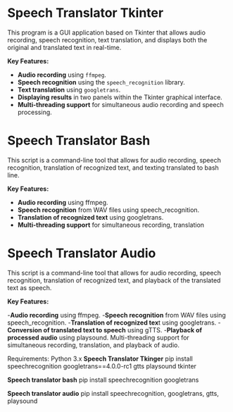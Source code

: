 # Speech Translator Tkinter

This program is a GUI application based on Tkinter that allows audio recording, speech recognition, 
text translation, and displays both the original and translated text in real-time.

**Key Features:**

- **Audio recording** using `ffmpeg`.
- **Speech recognition** using the `speech_recognition` library.
- **Text translation**  using `googletrans`.
- **Displaying results** in two panels within the Tkinter graphical interface.
- **Multi-threading support** for simultaneous audio recording and speech processing.




# Speech Translator Bash 
This script is a command-line tool that allows for audio recording, speech recognition, translation of recognized text, and texting translated to bash line.

**Key Features:**

- **Audio recording** using ffmpeg.
- **Speech recognition** from WAV files using speech_recognition.
- **Translation of recognized text**  using googletrans.
- **Multi-threading support** for simultaneous recording, translation


# Speech Translator Audio 
This script is a command-line tool that allows for audio recording, speech recognition, translation of recognized text, and playback of the translated text as speech.

**Key Features:**

-**Audio recording** using ffmpeg.
-**Speech recognition** from WAV files using speech_recognition.
-**Translation of recognized tex**t using googletrans.
-**Conversion of translated text to speech** using gTTS.
-**Playback of processed audio** using playsound.
Multi-threading support for simultaneous recording, translation, and playback of audio.

Requirements: 
Python 3.x
**Speech Translator Tkinger** 
pip install speechrecognition googletrans==4.0.0-rc1 gtts playsound tkinter

**Speech translator bash**
pip install speechrecognition googletrans

**Speech translator audio**
pip install speechrecognition, googletrans, gtts, playsound

